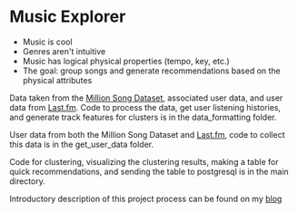 # Music Explorer

- Music is cool  
- Genres aren't intuitive  
- Music has logical physical properties (tempo, key, etc.)  
- The goal: group songs and generate recommendations based on the physical attributes  

Data taken from the [Million Song Dataset](http://labrosa.ee.columbia.edu/millionsong/), associated user data, and user data from [Last.fm](http://www.last.fm/home). Code to process the data, get user listening histories, and  generate track features for clusters is in the data_formatting folder.  

User data from both the Million Song Dataset and [Last.fm](http://www.last.fm/home), code to collect this data is in the get_user_data folder.  

Code for clustering, visualizing the clustering results, making a table for quick recommendations, and sending the table to postgresql is in the main directory.  

Introductory description of this project process can be found on my [blog](http://trishaandrews.com/MSD-Intro/)

